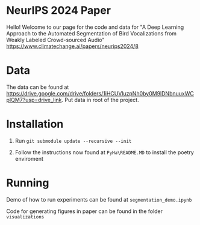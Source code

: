 # NeurIPS 2024 Paper

Hello! Welcome to our page for the code and data for "A Deep Learning Approach to the Automated Segmentation of Bird Vocalizations from Weakly Labeled Crowd-sourced Audio" https://www.climatechange.ai/papers/neurips2024/8 

# Data 

The data can be found at https://drive.google.com/drive/folders/1iHCUVluzpNh0by0M9lDNbnuuxWCpIQM7?usp=drive_link. Put data in root of the project.

# Installation

1) Run `git submodule update --recursive --init`

2) Follow the instructions now found at `PyHa\README.MD` to install the poetry enviroment

# Running

Demo of how to run experiments can be found at `segmentation_demo.ipynb`

Code for generating figures in paper can be found in the folder `visualizations`